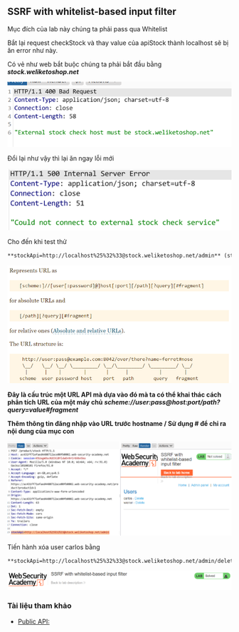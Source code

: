 ## SSRF with whitelist-based input filter

Mục đích của lab này chúng ta phải pass qua Whitelist

Bắt lại request checkStock và thay value của apiStock thành localhost sẽ bị ăn error như này. 

Có vẻ như web bắt buộc chúng ta phải bắt đầu bằng ***stock.weliketoshop.net***

![](/imgs/SSRF/13.png?raw=true)

Đổi lại như vậy thì lại ăn ngay lỗi mới

![](/imgs/SSRF/14.png?raw=true)

Cho đến khi test thử

```markdown
**stockApi=http://localhost%25%32%33@stock.weliketoshop.net/admin** (stockApi=http://localhost#@stock.weliketoshop.net/admin)
```

![](/imgs/SSRF/15.png?raw=true)

**Đây là cấu trúc một URL API mà dựa vào đó mà ta có thể khai thác cách phân tích URL của một máy chủ**
***scheme://user:pass@host:port/path?query=value#fragment***

**Thêm thông tin đăng nhập vào URL trước hostname / Sử dụng # để chỉ ra nội dung của mục con**

![](/imgs/SSRF/16.png?raw=true)

Tiến hành xóa user carlos bằng

```markdown
**stockApi=http://localhost%25%32%33@stock.weliketoshop.net/admin/delete?username=carlos**
```

![](/imgs/SSRF/17.png?raw=true)

### Tài liệu tham khảo
- [Public API:](https://yarl.readthedocs.io/en/latest/api.html) 